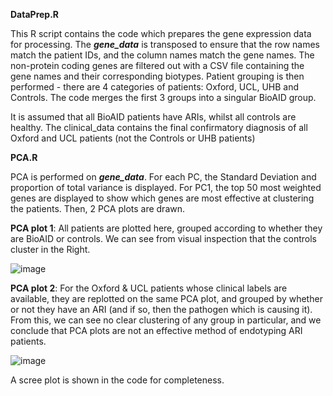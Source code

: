 **DataPrep.R**

This R script contains the code which prepares the gene expression data for processing. The _**gene_data**_ is transposed to ensure that the row names match the patient IDs, and the column names match the gene names. The non-protein coding genes are filtered out with a CSV file containing the gene names and their corresponding biotypes. Patient grouping is then performed - there are 4 categories of patients: Oxford, UCL, UHB and Controls. The code merges the first 3 groups into a singular BioAID group.

It is assumed that all BioAID patients have ARIs, whilst all controls are healthy. 
The clinical_data contains the final confirmatory diagnosis of all Oxford and UCL patients (not the Controls or UHB patients)

**PCA.R**

PCA is performed on _**gene_data**_. For each PC, the Standard Deviation and proportion of total variance is displayed. For PC1, the top 50 most weighted genes are displayed to show which genes are most effective at clustering the patients. Then, 2 PCA plots are drawn.

**PCA plot 1**: All patients are plotted here, grouped according to whether they are BioAID or controls. We can see from visual inspection that the controls cluster in the Right.

![image](https://github.com/user-attachments/assets/314b2404-061b-4ead-b66f-267eedd52f9c)

**PCA plot 2**: For the Oxford & UCL patients whose clinical labels are available, they are replotted on the same PCA plot, and grouped by whether or not they have an ARI (and if so, then the pathogen which is causing it). From this, we can see no clear clustering of any group in particular, and we conclude that PCA plots are not an effective method of endotyping ARI patients.

![image](https://github.com/user-attachments/assets/11d5d1af-ee41-4d3b-a153-d01b4f8f8de5)

A scree plot is shown in the code for completeness.

